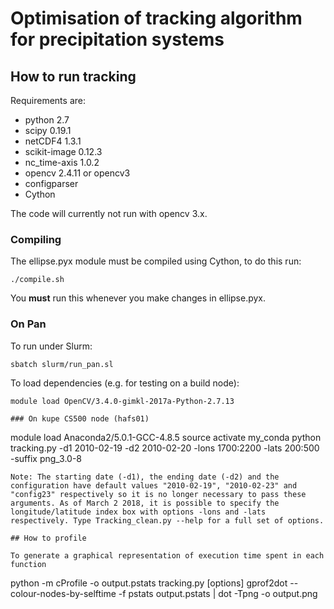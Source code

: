 # Optimisation of tracking algorithm for precipitation systems

## How to run tracking

Requirements are:

 * python 2.7
 * scipy 0.19.1
 * netCDF4 1.3.1
 * scikit-image 0.12.3
 * nc_time-axis 1.0.2
 * opencv 2.4.11 or opencv3
 * configparser
 * Cython

The code will currently not run with opencv 3.x.

### Compiling

The ellipse.pyx module must be compiled using Cython, to do this run:

```
./compile.sh
```

You **must** run this whenever you make changes in ellipse.pyx.

### On Pan

To run under Slurm:
```
sbatch slurm/run_pan.sl
```
To load dependencies (e.g. for testing on a build node):
```
module load OpenCV/3.4.0-gimkl-2017a-Python-2.7.13

### On kupe CS500 node (hafs01)

```
module load Anaconda2/5.0.1-GCC-4.8.5
source activate my_conda
python tracking.py -d1 2010-02-19 -d2 2010-02-20 -lons 1700:2200 -lats 200:500 -suffix png_3.0-8
```
Note: The starting date (-d1), the ending date (-d2) and the configuration have default values "2010-02-19", "2010-02-23" and "config23" respectively so it is no longer necessary to pass these arguments. As of March 2 2018, it is possible to specify the longitude/latitude index box with options -lons and -lats respectively. Type Tracking_clean.py --help for a full set of options. 

## How to profile

To generate a graphical representation of execution time spent in each function
```
python -m cProfile -o output.pstats tracking.py [options]
gprof2dot --colour-nodes-by-selftime -f pstats output.pstats | dot -Tpng -o output.png
```
 

